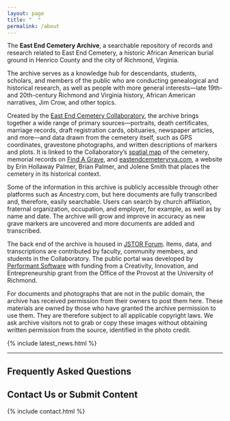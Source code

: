 ```yaml
---
layout: page
title: "  "
permalink: /about
---
```

The **East End Cemetery Archive**, a searchable repository of records and research related to East End Cemetery, a historic African American burial ground in Henrico County and the city of Richmond, Virginia.

The archive serves as a knowledge hub for descendants, students, scholars, and members of the public who are conducting genealogical and historical research, as well as people with more general interests—late 19th- and 20th-century Richmond and Virginia history, African American narratives, Jim Crow, and other topics.

Created by the [East End Cemetery Collaboratory](https://engage.richmond.edu/cbl/faculty-fellowships/east-end-cemetery-collaboratory.html), the archive brings together a wide range of primary sources—portraits, death certificates, marriage records, draft registration cards, obituaries, newspaper articles, and more—and data drawn from the cemetery itself, such as GPS coordinates, gravestone photographs, and written descriptions of markers and plots. It is linked to the Collaboratory’s [spatial map](https://dsl.richmond.edu/eastend) of the cemetery, memorial records on [Find A Grave](https://www.findagrave.com/cemetery/50095), and [eastendcemeteryrva.com](http://eastendcemeteryrva.com/), a website by Erin Hollaway Palmer, Brian Palmer, and Jolene Smith that places the cemetery in its historical context.

Some of the information in this archive is publicly accessible through other platforms such as Ancestry.com, but here documents are fully transcribed and, therefore, easily searchable. Users can search by church affiliation, fraternal organization, occupation, and employer, for example, as well as by name and date. The archive will grow and improve in accuracy as new grave markers are uncovered and more documents are added and transcribed.

The back end of the archive is housed in [JSTOR Forum](https://forum.jstor.org/). Items, data, and transcriptions are contributed by faculty, community members, and students in the Collaboratory. The public portal was developed by [Performant Software](https://www.performantsoftware.com/) with funding from a Creativity, Innovation, and Entrepreneurship grant from the Office of the Provost at the University of Richmond.

For documents and photographs that are not in the public domain, the archive has received permission from their owners to post them here. These materials are owned by those who have granted the archive permission to use them. They are therefore subject to all applicable copyright laws. We ask archive visitors not to grab or copy these images without obtaining written permission from the source, identified in the photo credit.

{% include latest_news.html %}

- - -

## Frequently Asked Questions

## Contact Us or Submit Content

{% include contact.html %}